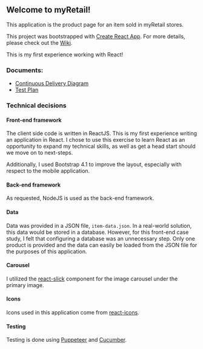 ## Welcome to myRetail! 

This application is the product page for an item sold in myRetail stores.

This project was bootstrapped with [Create React App](https://github.com/facebook/create-react-app).
For more details, please check out the [Wiki](https://github.com/ecaldwe1/myRetail/wiki).

This is my first experience working with React!

### Documents:
- [Continuous Delivery Diagram](docs/Continuous_Delivery_Diagram.pdf)
- [Test Plan](docs/test-plan.md)

### Technical decisions

#### Front-end framework
The client side code is written in ReactJS. This is my first experience writing an application in React. I chose to use this exercise to learn React as an opportunity to expand my technical skills, as well as get a head start should we move on to next-steps.

Additionally, I used Bootstrap 4.1 to improve the layout, especially with respect to the mobile application.

#### Back-end framework
As requested, NodeJS is used as the back-end framework. 

#### Data
Data was provided in a JSON file, `item-data.json`. 
In a real-world solution, this data would be stored in a database. However, for this front-end case study, I felt that configuring a database was an unnecessary step. Only one product is provided and the data can easily be loaded from the JSON file for the purposes of this application.

#### Carousel
I utilized the [react-slick](https://github.com/akiran/react-slick) component for the image carousel under the primary image. 

#### Icons
Icons used in this application come from [react-icons](https://www.npmjs.com/package/react-icons).

#### Testing
Testing is done using [Puppeteer](https://github.com/GoogleChrome/puppeteer) and [Cucumber](https://cucumber.io/).
